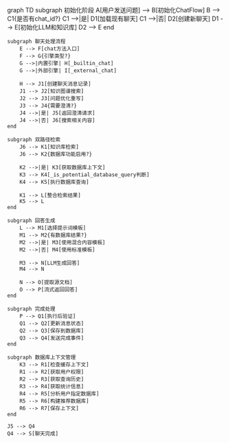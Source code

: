 graph TD
    subgraph 初始化阶段
        A[用户发送问题] --> B[初始化ChatFlow]
        B --> C1{是否有chat_id?}
        C1 -->|是| D1[加载现有聊天]
        C1 -->|否| D2[创建新聊天]
        D1 --> E[初始化LLM和知识库]
        D2 --> E
    end

    subgraph 聊天处理流程
        E --> F[chat方法入口]
        F --> G{引擎类型?}
        G -->|内置引擎| H[_builtin_chat]
        G -->|外部引擎| I[_external_chat]
        
        H --> J1[创建聊天消息记录]
        J1 --> J2[知识图谱搜索]
        J2 --> J3[问题优化重写]
        J3 --> J4{需要澄清?}
        J4 -->|是| J5[返回澄清请求]
        J4 -->|否| J6[搜索相关内容]
    end
    
    subgraph 双路径检索
        J6 --> K1[知识库检索]
        J6 --> K2{数据库功能启用?}
        
        K2 -->|是| K3[获取数据库上下文]
        K3 --> K4[_is_potential_database_query判断]
        K4 --> K5[执行数据库查询]
        
        K1 --> L[整合检索结果]
        K5 --> L
    end
    
    subgraph 回答生成
        L --> M1[选择提示词模板]
        M1 --> M2{有数据库结果?}
        M2 -->|是| M3[使用混合内容模板]
        M2 -->|否| M4[使用标准模板]
        
        M3 --> N[LLM生成回答]
        M4 --> N
        
        N --> O[提取源文档]
        O --> P[流式返回回答]
    end
    
    subgraph 完成处理
        P --> Q1[执行后验证]
        Q1 --> Q2[更新消息状态]
        Q2 --> Q3[保存到数据库]
        Q3 --> Q4[发送完成事件]
    end
    
    subgraph 数据库上下文管理
        K3 --> R1[检查缓存上下文]
        R1 --> R2[获取用户权限]
        R2 --> R3[获取查询历史]
        R3 --> R4[获取统计信息]
        R4 --> R5[分析用户指定数据库]
        R5 --> R6[构建推荐数据库]
        R6 --> R7[保存上下文]
    end
    
    J5 --> Q4
    Q4 --> S[聊天完成]